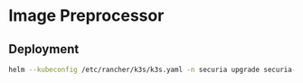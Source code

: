 # Image Preprocessor

## Deployment

```bash
helm --kubeconfig /etc/rancher/k3s/k3s.yaml -n securia upgrade securia-api . -i -f values.yaml --create-namespace
```
